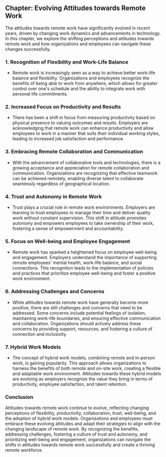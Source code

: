 Chapter: Evolving Attitudes towards Remote Work
-----------------------------------------------

The attitudes towards remote work have significantly evolved in recent years, driven by changing work dynamics and advancements in technology. In this chapter, we explore the shifting perceptions and attitudes towards remote work and how organizations and employees can navigate these changes successfully.

### 1. **Recognition of Flexibility and Work-Life Balance**

* Remote work is increasingly seen as a way to achieve better work-life balance and flexibility. Organizations and employees recognize the benefits of being able to work from anywhere, which allows for greater control over one's schedule and the ability to integrate work with personal life commitments.

### 2. **Increased Focus on Productivity and Results**

* There has been a shift in focus from measuring productivity based on physical presence to valuing outcomes and results. Employers are acknowledging that remote work can enhance productivity and allow employees to work in a manner that suits their individual working styles, leading to increased job satisfaction and performance.

### 3. **Embracing Remote Collaboration and Communication**

* With the advancement of collaborative tools and technologies, there is a growing acceptance and appreciation for remote collaboration and communication. Organizations are recognizing that effective teamwork can be achieved remotely, enabling diverse talent to collaborate seamlessly regardless of geographical location.

### 4. **Trust and Autonomy in Remote Work**

* Trust plays a crucial role in remote work environments. Employers are learning to trust employees to manage their time and deliver quality work without constant supervision. This shift in attitude promotes autonomy and empowers employees to take ownership of their work, fostering a sense of empowerment and accountability.

### 5. **Focus on Well-being and Employee Engagement**

* Remote work has sparked a heightened focus on employee well-being and engagement. Employers understand the importance of supporting remote employees' mental health, work-life balance, and social connections. This recognition leads to the implementation of policies and practices that prioritize employee well-being and foster a positive work environment.

### 6. **Addressing Challenges and Concerns**

* While attitudes towards remote work have generally become more positive, there are still challenges and concerns that need to be addressed. Some concerns include potential feelings of isolation, maintaining work-life boundaries, and ensuring effective communication and collaboration. Organizations should actively address these concerns by providing support, resources, and fostering a culture of connection and inclusivity.

### 7. **Hybrid Work Models**

* The concept of hybrid work models, combining remote and in-person work, is gaining popularity. This approach allows organizations to harness the benefits of both remote and on-site work, creating a flexible and adaptable work environment. Attitudes towards these hybrid models are evolving as employers recognize the value they bring in terms of productivity, employee satisfaction, and talent retention.

### Conclusion

Attitudes towards remote work continue to evolve, reflecting changing perceptions of flexibility, productivity, collaboration, trust, well-being, and the adoption of hybrid work models. Organizations and employees must embrace these evolving attitudes and adapt their strategies to align with the changing landscape of remote work. By recognizing the benefits, addressing challenges, fostering a culture of trust and autonomy, and prioritizing well-being and engagement, organizations can navigate the shifts in attitudes towards remote work successfully and create a thriving remote workforce.
